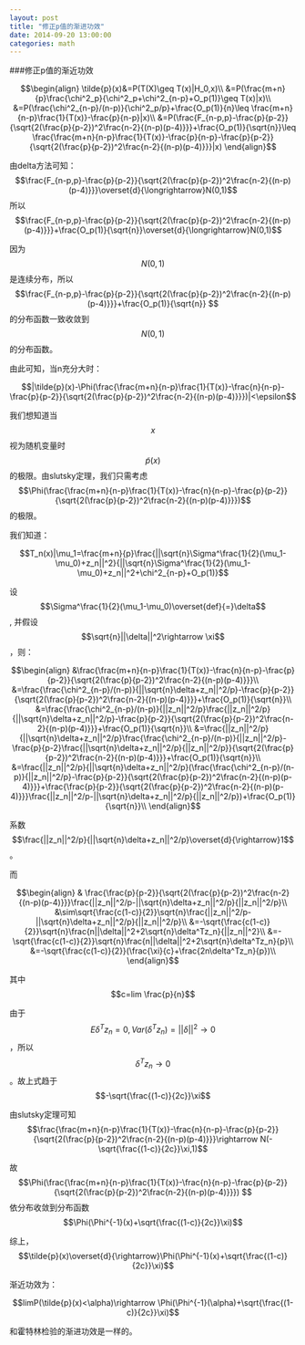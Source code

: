 ```yaml
---
layout: post
title: "修正p值的渐进功效"
date: 2014-09-20 13:00:00
categories: math
---
```





###修正p值的渐近功效

$$\begin{align}
\tilde{p}(x)&=P(T(X)\geq T(x)|H_0,x)\\
&=P(\frac{m+n}{p}\frac{\chi^2_p}{\chi^2_p+\chi^2_{n-p}+O_p(1)}\geq T(x)|x)\\
&=P(\frac{\chi^2_{n-p}/(n-p)}{\chi^2_p/p}+\frac{O_p(1)}{n}\leq \frac{m+n}{n-p}\frac{1}{T(x)}-\frac{p}{n-p}|x)\\
&=P(\frac{F_{n-p,p}-\frac{p}{p-2}}{\sqrt{2(\frac{p}{p-2})^2\frac{n-2}{(n-p)(p-4)}}}+\frac{O_p(1)}{\sqrt{n}}\leq \frac{\frac{m+n}{n-p}\frac{1}{T(x)}-\frac{p}{n-p}-\frac{p}{p-2}}{\sqrt{2(\frac{p}{p-2})^2\frac{n-2}{(n-p)(p-4)}}}|x)
\end{align}$$

由delta方法可知：$$\frac{F_{n-p,p}-\frac{p}{p-2}}{\sqrt{2(\frac{p}{p-2})^2\frac{n-2}{(n-p)(p-4)}}}\overset{d}{\longrightarrow}N(0,1)$$
所以$$\frac{F_{n-p,p}-\frac{p}{p-2}}{\sqrt{2(\frac{p}{p-2})^2\frac{n-2}{(n-p)(p-4)}}}+\frac{O_p(1)}{\sqrt{n}}\overset{d}{\longrightarrow}N(0,1)$$

因为$$ N(0,1) $$是连续分布，所以$$\frac{F_{n-p,p}-\frac{p}{p-2}}{\sqrt{2(\frac{p}{p-2})^2\frac{n-2}{(n-p)(p-4)}}}+\frac{O_p(1)}{\sqrt{n}} $$的分布函数一致收敛到$$N(0,1)$$的分布函数。

由此可知，当n充分大时：

$$|\tilde{p}(x)-\Phi(\frac{\frac{m+n}{n-p}\frac{1}{T(x)}-\frac{n}{n-p}-\frac{p}{p-2}}{\sqrt{2(\frac{p}{p-2})^2\frac{n-2}{(n-p)(p-4)}}})|<\epsilon$$

我们想知道当$$x$$视为随机变量时$$\tilde{p}(x)$$的极限。由slutsky定理，我们只需考虑$$\Phi(\frac{\frac{m+n}{n-p}\frac{1}{T(x)}-\frac{n}{n-p}-\frac{p}{p-2}}{\sqrt{2(\frac{p}{p-2})^2\frac{n-2}{(n-p)(p-4)}}})$$的极限。

我们知道：

$$T_n(x)|\mu_1=\frac{m+n}{p}\frac{||\sqrt{n}\Sigma^\frac{1}{2}(\mu_1-\mu_0)+z_n||^2}{||\sqrt{n}\Sigma^\frac{1}{2}(\mu_1-\mu_0)+z_n||^2+\chi^2_{n-p}+O_p(1)}$$

 设$$\Sigma^\frac{1}{2}(\mu_1-\mu_0)\overset{def}{=}\delta$$, 并假设$$\sqrt{n}||\delta||^2\rightarrow \xi$$，则：

 $$\begin{align}
 &\frac{\frac{m+n}{n-p}\frac{1}{T(x)}-\frac{n}{n-p}-\frac{p}{p-2}}{\sqrt{2(\frac{p}{p-2})^2\frac{n-2}{(n-p)(p-4)}}}\\
 &=\frac{\frac{\chi^2_{n-p}/(n-p)}{||\sqrt{n}\delta+z_n||^2/p}-\frac{p}{p-2}}{\sqrt{2(\frac{p}{p-2})^2\frac{n-2}{(n-p)(p-4)}}}+\frac{O_p(1)}{\sqrt{n}}\\
 &=\frac{\frac{\chi^2_{n-p}/(n-p)}{||z_n||^2/p}\frac{||z_n||^2/p}{||\sqrt{n}\delta+z_n||^2/p}-\frac{p}{p-2}}{\sqrt{2(\frac{p}{p-2})^2\frac{n-2}{(n-p)(p-4)}}}+\frac{O_p(1)}{\sqrt{n}}\\
 &=\frac{||z_n||^2/p}{||\sqrt{n}\delta+z_n||^2/p}\frac{\frac{\chi^2_{n-p}/(n-p)}{||z_n||^2/p}-\frac{p}{p-2}\frac{||\sqrt{n}\delta+z_n||^2/p}{||z_n||^2/p}}{\sqrt{2(\frac{p}{p-2})^2\frac{n-2}{(n-p)(p-4)}}}+\frac{O_p(1)}{\sqrt{n}}\\
 &=\frac{||z_n||^2/p}{||\sqrt{n}\delta+z_n||^2/p}(\frac{\frac{\chi^2_{n-p}/(n-p)}{||z_n||^2/p}-\frac{p}{p-2}}{\sqrt{2(\frac{p}{p-2})^2\frac{n-2}{(n-p)(p-4)}}}+\frac{\frac{p}{p-2}}{\sqrt{2(\frac{p}{p-2})^2\frac{n-2}{(n-p)(p-4)}}}\frac{||z_n||^2/p-||\sqrt{n}\delta+z_n||^2/p}{||z_n||^2/p})+\frac{O_p(1)}{\sqrt{n}}\\
 \end{align}$$

 系数$$\frac{||z_n||^2/p}{||\sqrt{n}\delta+z_n||^2/p}\overset{d}{\rightarrow}1$$。
 
而

 $$\begin{align}
 & \frac{\frac{p}{p-2}}{\sqrt{2(\frac{p}{p-2})^2\frac{n-2}{(n-p)(p-4)}}}\frac{||z_n||^2/p-||\sqrt{n}\delta+z_n||^2/p}{||z_n||^2/p}\\
  &\sim\sqrt{\frac{c(1-c)}{2}}\sqrt{n}\frac{||z_n||^2/p-||\sqrt{n}\delta+z_n||^2/p}{||z_n||^2/p}\\
  &=-\sqrt{\frac{c(1-c)}{2}}\sqrt{n}\frac{n||\delta||^2+2\sqrt{n}\delta^Tz_n}{||z_n||^2}\\
  &=-\sqrt{\frac{c(1-c)}{2}}\sqrt{n}\frac{n||\delta||^2+2\sqrt{n}\delta^Tz_n}{p}\\
  &=-\sqrt{\frac{c(1-c)}{2}}(\frac{\xi}{c}+\frac{2n\delta^Tz_n}{p})\\
\end{align}$$

其中$$c=lim \frac{p}{n}$$

$$$$
由于$$E\delta^Tz_n=0,Var(\delta^Tz_n)=||\delta||^2\rightarrow 0$$，所以$$\delta^Tz_n\rightarrow 0$$。故上式趋于$$-\sqrt{\frac{(1-c)}{2c}}\xi$$

由slutsky定理可知$$\frac{\frac{m+n}{n-p}\frac{1}{T(x)}-\frac{n}{n-p}-\frac{p}{p-2}}{\sqrt{2(\frac{p}{p-2})^2\frac{n-2}{(n-p)(p-4)}}}\rightarrow N(-\sqrt{\frac{(1-c)}{2c}}\xi,1)$$

故$$\Phi(\frac{\frac{m+n}{n-p}\frac{1}{T(x)}-\frac{n}{n-p}-\frac{p}{p-2}}{\sqrt{2(\frac{p}{p-2})^2\frac{n-2}{(n-p)(p-4)}}}) $$依分布收敛到分布函数$$\Phi(\Phi^{-1}(x)+\sqrt{\frac{(1-c)}{2c}}\xi)$$

综上，$$\tilde{p}(x)\overset{d}{\rightarrow}\Phi(\Phi^{-1}(x)+\sqrt{\frac{(1-c)}{2c}}\xi)$$

渐近功效为：

$$limP(\tilde{p}(x)<\alpha)\rightarrow \Phi(\Phi^{-1}(\alpha)+\sqrt{\frac{(1-c)}{2c}}\xi)$$

和霍特林检验的渐进功效是一样的。

